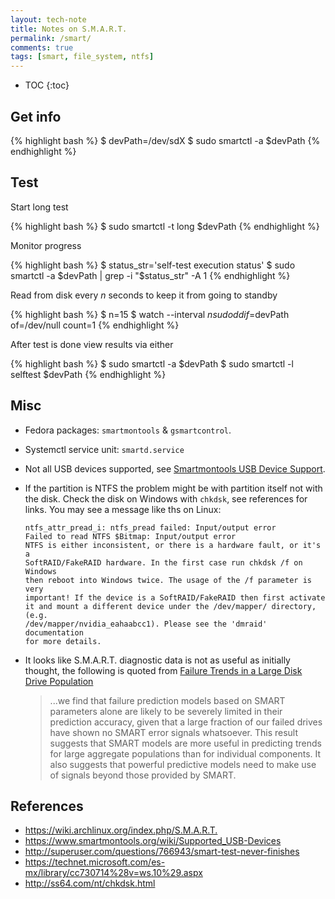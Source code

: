 ```yaml
---
layout: tech-note
title: Notes on S.M.A.R.T.
permalink: /smart/
comments: true
tags: [smart, file_system, ntfs]
---
```


* TOC
{:toc}

## Get info

{% highlight bash %}
$ devPath=/dev/sdX
$ sudo smartctl -a $devPath
{% endhighlight %}

## Test

Start long test

{% highlight bash %}
$ sudo smartctl -t long $devPath
{% endhighlight %}

Monitor progress

{% highlight bash %}
$ status_str='self-test execution status'
$ sudo smartctl -a $devPath  | grep -i "$status_str" -A 1
{% endhighlight %}

Read from disk every *n* seconds to keep it from going to standby

{% highlight bash %}
$ n=15
$ watch --interval $n sudo dd if=$devPath of=/dev/null count=1
{% endhighlight %}

After test is done view results via either

{% highlight bash %}
$ sudo smartctl -a $devPath
$ sudo smartctl -l selftest $devPath
{% endhighlight %}

## Misc

- Fedora packages: `smartmontools` & `gsmartcontrol`.

- Systemctl service unit: `smartd.service`

- Not all USB devices supported, see [Smartmontools USB Device
  Support](https://www.smartmontools.org/wiki/Supported_USB-Devices).

- If the partition is NTFS the problem might be with partition itself not with
  the disk. Check the disk on Windows with `chkdsk`, see references for links.
  You may see a message like ths on Linux:

      ntfs_attr_pread_i: ntfs_pread failed: Input/output error
      Failed to read NTFS $Bitmap: Input/output error
      NTFS is either inconsistent, or there is a hardware fault, or it's a
      SoftRAID/FakeRAID hardware. In the first case run chkdsk /f on Windows
      then reboot into Windows twice. The usage of the /f parameter is very
      important! If the device is a SoftRAID/FakeRAID then first activate
      it and mount a different device under the /dev/mapper/ directory, (e.g.
      /dev/mapper/nvidia_eahaabcc1). Please see the 'dmraid' documentation
      for more details.

- It looks like S.M.A.R.T. diagnostic data is not as useful as initially
  thought, the following is quoted from [Failure Trends in a Large Disk Drive
  Population](https://www.usenix.org/legacy/events/fast07/tech/full_papers/pinheiro/pinheiro.pdf)

  > ...we find that failure prediction models based on SMART parameters alone
  > are likely to be severely limited in their prediction accuracy, given that
  > a large fraction of our failed drives have shown no SMART error signals
  > whatsoever. This result suggests that SMART models are more useful in
  > predicting trends for large aggregate populations than for individual
  > components. It also suggests that powerful predictive models need to make
  > use of signals beyond those provided by SMART.

## References

- <https://wiki.archlinux.org/index.php/S.M.A.R.T.>
- <https://www.smartmontools.org/wiki/Supported_USB-Devices>
- <http://superuser.com/questions/766943/smart-test-never-finishes>
- <https://technet.microsoft.com/es-mx/library/cc730714%28v=ws.10%29.aspx>
- <http://ss64.com/nt/chkdsk.html>
